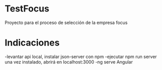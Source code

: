 # TestFocus

Proyecto para el proceso de selección de la empresa focus

# Indicaciones

-levantar api local, instalar json-server con npm
-ejecutar npm run server una vez instalado, abrirá en localhost:3000
-ng serve Angular
